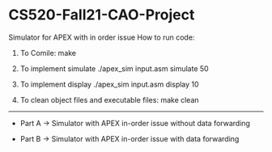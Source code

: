# CS520-Fall21-CAO-Project
 Simulator for APEX with in order issue
How to run code:

1) To Comile:
	make

2) To implement simulate
	./apex_sim input.asm simulate 50

3) To implement display 
	./apex_sim input.asm display 10

4) To clean object files and executable files:
	make clean

-----------------------------------------------------

* Part A -> Simulator with APEX in-order issue without data forwarding

* Part B -> Simulator with APEX in-order issue with data forwarding
